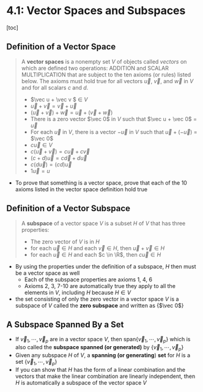 # 4.1: Vector Spaces and Subspaces

[toc]

## Definition of a Vector Space

> A **vector spaces** is a nonempty set $V$ of objects called *vectors* on which are defined two operations: ADDITION and SCALAR MULTIPLICATION that are subject to the ten axioms (or rules) listed below. The axioms must hold true for all vectors $\vec u$, $\vec v$, and $\vec w$ in $V$ and for all scalars $c$ and $d$. 
>
> 
>
> * $\vec u + \vec v $ $\in$ $V$ 
> * $\vec u + \vec v = \vec v + \vec u$
> * $(\vec u + \vec v) + \vec w = \vec u + (\vec v + \vec w)$
> * There is a zero vector $\vec 0$ in $V$ such that $\vec u + \vec 0$ = $\vec u$ 
> * For each $\vec u$ in $V$, there is a vector $-\vec u$ in $V$ such that $\vec u + (-\vec u$) = $\vec 0$
> * $c\vec u \in V$
> * $c(\vec u + \vec v) = c\vec u + c\vec v$
> * $(c + d) \vec u = c\vec d + d\vec u$
> * $c(d\vec u) = (cd)\vec u$
> * $1\vec u = u$



* To prove that something is a vector space, prove that each of the 10 axioms listed in the vector space definition hold true



## Definition of a Vector Subspace

> A **subspace** of a vector space $V$ is a subset $H$ of $V$ that has three properties:
>
> 
>
> * The zero vector of $V$ is in $H$
> * for each $\vec u \in H$ and each $\vec v \in H$, then $\vec u + \vec v \in H$
> * for each $\vec u \in H$ and each $c \in \R$, then $c\vec u \in H$



* By using the properties under the definition of a subspace, $H$ then must be a vector space as well
  * Each of the subspace properties are axioms 1, 4, 6
  * Axioms 2, 3, 7-10 are automatically true they apply to all the elements in $V$, including $H$ because $H \in V$
* the set consisting of only the zero vector in a vector space $V$ is a subspace of $V$ called the **zero subspace** and written as {$\vec 0$}



## A Subspace Spanned By a Set

* If $\vec v_1, \cdots, \vec v_p$ are in a vector space $V$, then span{$\vec v_1, \cdots, \vec v_p$} which is also called the **subspace spanned (or generated)** by {$\vec v_1, \cdots, \vec v_p$}
* Given any subspace $H$ of $V$, a **spanning (or generating**) **set** for $H$ is a set {$\vec v_1, \cdots, \vec v_p$}
* If you can show that $H$ has the form of a linear combination and the vectors that make the linear combination are linearly independent, then $H$ is automatically a subspace of the vector space $V$ 



